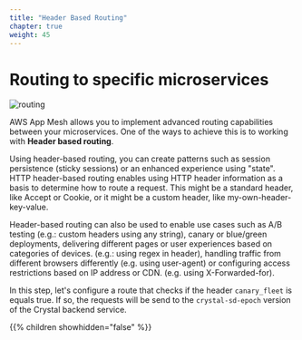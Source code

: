 ```yaml
---
title: "Header Based Routing"
chapter: true
weight: 45
---
```


# Routing to specific microservices

![routing](/images/app_mesh_architecture/AppMeshWorkshopCloudMap.png)

AWS App Mesh allows you to implement advanced routing capabilities between your microservices. One of the ways to achieve this is to working with **Header based routing**.

Using header-based routing, you can create patterns such as session persistence (sticky sessions) or an enhanced experience using "state". HTTP header-based routing enables using HTTP header information as a basis to determine how to route a request. This might be a standard header, like Accept or Cookie, or it might be a custom header, like my-own-header-key-value.

Header-based routing can also be used to enable use cases such as A/B testing (e.g.: custom headers using any string), canary or blue/green deployments, delivering different pages or user experiences based on categories of devices. (e.g.: using regex in header), handling traffic from different browsers differently (e.g. using user-agent) or configuring access restrictions based on IP address or CDN. (e.g. using X-Forwarded-for).  

In this step, let's configure a route that checks if the header `canary_fleet` is equals true. If so, the requests will be send to the `crystal-sd-epoch` version of the Crystal backend service.



{{% children showhidden="false" %}}
